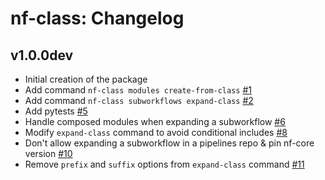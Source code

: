 # nf-class: Changelog

## v1.0.0dev

- Initial creation of the package
- Add command `nf-class modules create-from-class` [#1](https://github.com/mirpedrol/nf-class/pull/1)
- Add command `nf-class subworkflows expand-class` [#2](https://github.com/mirpedrol/nf-class/pull/2)
- Add pytests [#5](https://github.com/mirpedrol/nf-class/pull/5)
- Handle composed modules when expanding a subworkflow [#6](https://github.com/mirpedrol/nf-class/pull/6)
- Modify `expand-class` command to avoid conditional includes [#8](https://github.com/mirpedrol/nf-class/pull/8)
- Don't allow expanding a subworkflow in a pipelines repo & pin nf-core version [#10](https://github.com/mirpedrol/nf-class/pull/10)
- Remove `prefix` and `suffix` options from `expand-class` command [#11](https://github.com/mirpedrol/nf-class/pull/11)
